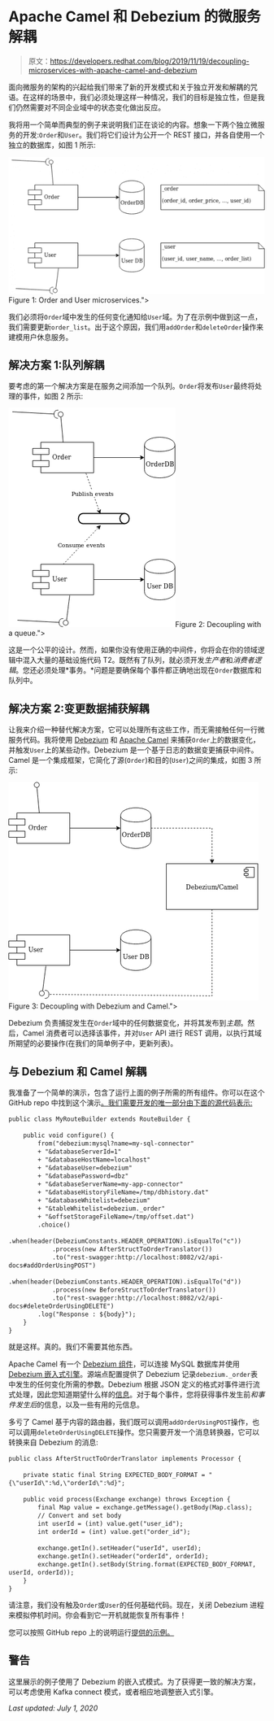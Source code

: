 # Apache Camel 和 Debezium 的微服务解耦

> 原文：<https://developers.redhat.com/blog/2019/11/19/decoupling-microservices-with-apache-camel-and-debezium>

面向微服务的架构的兴起给我们带来了新的开发模式和关于独立开发和解耦的咒语。在这样的场景中，我们必须处理这样一种情况，我们的目标是独立性，但是我们仍然需要对不同企业域中的状态变化做出反应。

我将用一个简单而典型的例子来说明我们正在谈论的内容。想象一下两个独立微服务的开发:`Order`和`User`。我们将它们设计为公开一个 REST 接口，并各自使用一个独立的数据库，如图 1 所示:

[![Diagram 1 - Order and User microservices](img/55957ab445e58ca2a4cc868f1cb25b72.png "diagram-1")](/sites/default/files/blog/2019/11/diagram-1.png)Figure 1: Order and User microservices.">

我们必须将`Order`域中发生的任何变化通知给`User`域。为了在示例中做到这一点，我们需要更新`order_list`。出于这个原因，我们用`addOrder`和`deleteOrder`操作来建模用户休息服务。

## 解决方案 1:队列解耦

要考虑的第一个解决方案是在服务之间添加一个队列。`Order`将发布`User`最终将处理的事件，如图 2 所示:

[![Diagram 2 - decoupling with a queue](img/c3b05b12aad6254198773bb593595d3e.png "diagram-2")](/sites/default/files/blog/2019/11/diagram-2.png)Figure 2: Decoupling with a queue.">

这是一个公平的设计。然而，如果你没有使用正确的中间件，你将会在你的领域逻辑中混入大量的基础设施代码 T2。既然有了队列，就必须开发*生产者*和*消费者逻辑*。您还必须处理*事务。*问题是要确保每个事件都正确地出现在`Order`数据库和队列中。

## 解决方案 2:变更数据捕获解耦

让我来介绍一种替代解决方案，它可以处理所有这些工作，而无需接触任何一行微服务代码。我将使用 [Debezium](https://debezium.io/) 和 [Apache Camel](https://camel.apache.org/) 来捕获`Order`上的数据变化，并触发`User`上的某些动作。Debezium 是一个基于日志的数据变更捕获中间件。Camel 是一个集成框架，它简化了源(`Order`)和目的(`User`)之间的集成，如图 3 所示:

[![Diagram 3 - decoupling with Debezium and Camel](img/b0a3ac8d21a59e5c8fc6d029b5b3b0b3.png "diagram-3")](/sites/default/files/blog/2019/11/diagram-3.png)Figure 3: Decoupling with Debezium and Camel.">

Debezium 负责捕捉发生在`Order`域中的任何数据变化，并将其发布到*主题*。然后，Camel 消费者可以选择该事件，并对`User` API 进行 REST 调用，以执行其域所期望的必要操作(在我们的简单例子中，更新列表)。

## 与 Debezium 和 Camel 解耦

我准备了一个简单的演示，包含了运行上面的例子所需的所有组件。你可以在这个 GitHub repo 中找到这个演示[。我们需要开发的唯一部分由下面的源代码表示:](https://github.com/squakez/debezium-camel-demo)

```
public class MyRouteBuilder extends RouteBuilder {

    public void configure() {
        from("debezium:mysql?name=my-sql-connector"
        + "&databaseServerId=1"
        + "&databaseHostName=localhost"
        + "&databaseUser=debezium"
        + "&databasePassword=dbz"
        + "&databaseServerName=my-app-connector"
        + "&databaseHistoryFileName=/tmp/dbhistory.dat"
        + "&databaseWhitelist=debezium"
        + "&tableWhitelist=debezium._order"
        + "&offsetStorageFileName=/tmp/offset.dat")
        .choice()
        .when(header(DebeziumConstants.HEADER_OPERATION).isEqualTo("c"))
            .process(new AfterStructToOrderTranslator())
            .to("rest-swagger:http://localhost:8082/v2/api-docs#addOrderUsingPOST")
        .when(header(DebeziumConstants.HEADER_OPERATION).isEqualTo("d"))
            .process(new BeforeStructToOrderTranslator())
            .to("rest-swagger:http://localhost:8082/v2/api-docs#deleteOrderUsingDELETE")
        .log("Response : ${body}");
    }
}

```

就是这样。真的。我们不需要其他东西。

Apache Camel 有一个 [Debezium 组件](https://camel.apache.org/components/latest/debezium-mysql-component.html)，可以连接 MySQL 数据库并使用 [Debezium 嵌入式引擎](https://debezium.io/documentation/reference/0.9/operations/embedded.html)。源端点配置提供了 Debezium 记录`debezium._order`表中发生的任何变化所需的参数。Debezium 根据 JSON 定义的格式对事件进行流式处理，因此您知道期望什么样的[信息](https://debezium.io/documentation/reference/0.10/connectors/mysql.html#events)。对于每个事件，您将获得事件发生前*和事件发生后*的信息，以及一些有用的元信息。

多亏了 Camel 基于内容的路由器，我们既可以调用`addOrderUsingPOST`操作，也可以调用`deleteOrderUsingDELETE`操作。您只需要开发一个消息转换器，它可以转换来自 Debezium 的消息:

```
public class AfterStructToOrderTranslator implements Processor {

    private static final String EXPECTED_BODY_FORMAT = "{\"userId\":%d,\"orderId\":%d}";

    public void process(Exchange exchange) throws Exception {
        final Map value = exchange.getMessage().getBody(Map.class);
        // Convert and set body
        int userId = (int) value.get("user_id");
        int orderId = (int) value.get("order_id");

        exchange.getIn().setHeader("userId", userId);
        exchange.getIn().setHeader("orderId", orderId);
        exchange.getIn().setBody(String.format(EXPECTED_BODY_FORMAT, userId, orderId));
    }
}

```

请注意，我们没有触及`Order`或`User`的任何基础代码。现在，关闭 Debezium 进程来模拟停机时间。你会看到它一开机就能恢复所有事件！

您可以按照 GitHub repo 上的说明运行[提供的示例。](https://github.com/squakez/debezium-camel-demo)

## 警告

这里展示的例子使用了 Debezium 的嵌入式模式。为了获得更一致的解决方案，可以考虑使用 Kafka connect 模式，或者相应地调整嵌入式引擎。

*Last updated: July 1, 2020*